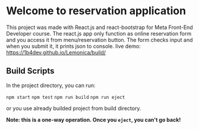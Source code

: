 # Welcome to reservation application

This project was made with React.js and react-bootstrap for Meta Front-End Developer course. The react.js app only function as online reservation form and you access it from menu/reservation button. The form checks input and when you submit it, it prints json to console.
live demo: https://1b4dev.github.io/Lemonica/build/

## Build Scripts

In the project directory, you can run:

 `npm start`
 `npm test`
 `npm run build`
 `npm run eject`

or you use already builded project from build directory.

**Note: this is a one-way operation. Once you `eject`, you can't go back!**
